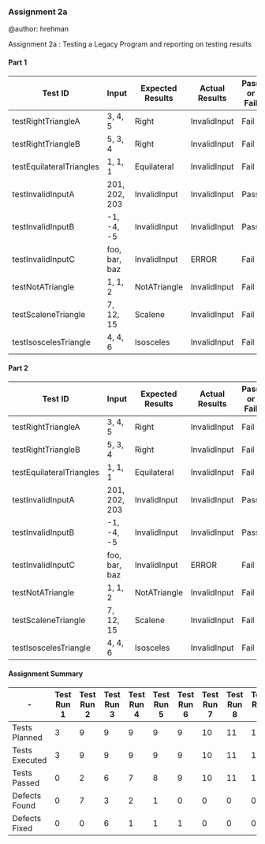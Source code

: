 ### Assignment 2a

@author: hrehman

Assignment 2a : Testing a Legacy Program and reporting on testing results

#### Part 1

| Test ID | Input | Expected Results | Actual Results | Pass or Fail |
| ------- | ----- | ---------------- | -------------- | ------------ |
|  testRightTriangleA | 3, 4, 5 | Right | InvalidInput | Fail |
| testRightTriangleB | 5, 3, 4 | Right | InvalidInput | Fail |
| testEquilateralTriangles | 1, 1, 1 | Equilateral | InvalidInput | Fail |
| testInvalidInputA | 201, 202, 203 | InvalidInput | InvalidInput | Pass |
| testInvalidInputB | -1, -4, -5 | InvalidInput | InvalidInput | Pass |
| testInvalidInputC | foo, bar, baz | InvalidInput | ERROR | Fail |
| testNotATriangle | 1, 1, 2 | NotATriangle | InvalidInput | Fail |
| testScaleneTriangle | 7, 12, 15 | Scalene | InvalidInput | Fail |
| testIsoscelesTriangle | 4, 4, 6 | Isosceles | InvalidInput | Fail |

#### Part 2

| Test ID | Input | Expected Results | Actual Results | Pass or Fail |
| ------- | ----- | ---------------- | -------------- | ------------ |
|  testRightTriangleA | 3, 4, 5 | Right | InvalidInput | Fail |
| testRightTriangleB | 5, 3, 4 | Right | InvalidInput | Fail |
| testEquilateralTriangles | 1, 1, 1 | Equilateral | InvalidInput | Fail |
| testInvalidInputA | 201, 202, 203 | InvalidInput | InvalidInput | Pass |
| testInvalidInputB | -1, -4, -5 | InvalidInput | InvalidInput | Pass |
| testInvalidInputC | foo, bar, baz | InvalidInput | ERROR | Fail |
| testNotATriangle | 1, 1, 2 | NotATriangle | InvalidInput | Fail |
| testScaleneTriangle | 7, 12, 15 | Scalene | InvalidInput | Fail |
| testIsoscelesTriangle | 4, 4, 6 | Isosceles | InvalidInput | Fail |

#### Assignment Summary

| - | Test Run 1 | Test Run 2 | Test Run 3 | Test Run 4 | Test Run 5 | Test Run 6 | Test Run 7 | Test Run 8 | Test Run 9 | Test Run 10 |
| ------- | ------ | ---------------- | -------------- | ------------ | ------- | ------ | ------ | ------ | ------ | ------- |
|  Tests Planned | 3 | 9 | 9 | 9 | 9 | 9 | 10 | 11 | 12 | 13 |
| Tests Executed | 3 | 9 | 9 | 9 | 9 | 9 | 10 | 11 | 12 | 13 |
| Tests Passed | 0 | 2 | 6 | 7 | 8 | 9 | 10 | 11 | 12 | 13 |
| Defects Found | 0 | 7 | 3 | 2 | 1 | 0 | 0 | 0 | 0 | 0 | 
| Defects Fixed | 0 | 0 | 6 | 1 | 1 | 1 | 0 | 0 | 0 | 0 |

